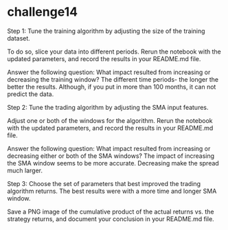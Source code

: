 # challenge14

Step 1: Tune the training algorithm by adjusting the size of the training dataset.

To do so, slice your data into different periods. Rerun the notebook with the updated parameters, and record the results in your README.md file.

Answer the following question: What impact resulted from increasing or decreasing the training window?
The different time periods- the longer the better the results. Although, if you put in more than 100 months, it can not predict the data.

Step 2: Tune the trading algorithm by adjusting the SMA input features.

Adjust one or both of the windows for the algorithm. Rerun the notebook with the updated parameters, and record the results in your README.md file.

Answer the following question: What impact resulted from increasing or decreasing either or both of the SMA windows?
The impact of increasing the SMA window seems to be more accurate. Decreasing make the spread much larger. 

Step 3: Choose the set of parameters that best improved the trading algorithm returns.
The best results were with a more time and longer SMA window. 

Save a PNG image of the cumulative product of the actual returns vs. the strategy returns, and document your conclusion in your README.md file.
